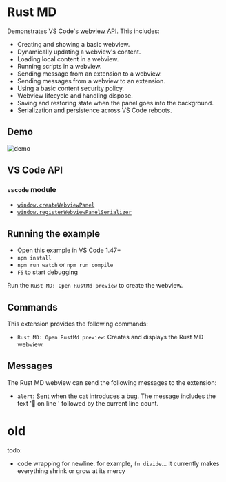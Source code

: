 # Rust MD

Demonstrates VS Code's [webview API](https://code.visualstudio.com/api/extension-guides/webview). This includes:

- Creating and showing a basic webview.
- Dynamically updating a webview's content.
- Loading local content in a webview.
- Running scripts in a webview.
- Sending message from an extension to a webview.
- Sending messages from a webview to an extension.
- Using a basic content security policy.
- Webview lifecycle and handling dispose.
- Saving and restoring state when the panel goes into the background.
- Serialization and persistence across VS Code reboots.

## Demo

![demo](demo.gif)

## VS Code API

### `vscode` module

- [`window.createWebviewPanel`](https://code.visualstudio.com/api/references/vscode-api#window.createWebviewPanel)
- [`window.registerWebviewPanelSerializer`](https://code.visualstudio.com/api/references/vscode-api#window.registerWebviewPanelSerializer)

## Running the example

- Open this example in VS Code 1.47+
- `npm install`
- `npm run watch` or `npm run compile`
- `F5` to start debugging

Run the `Rust MD: Open RustMd preview` to create the webview.

## Commands

This extension provides the following commands:

- `Rust MD: Open RustMd preview`: Creates and displays the Rust MD webview.

## Messages

The Rust MD webview can send the following messages to the extension:

- `alert`: Sent when the cat introduces a bug. The message includes the text '🐛  on line ' followed by the current line count.



# old

todo:

- code wrapping for newline. for example, `fn divide`...
  it currently makes everything shrink or grow at its mercy
